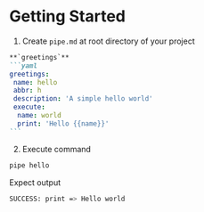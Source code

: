 # Getting Started
1. Create `pipe.md` at root directory of your project 

````markdown
**`greetings`**
```yaml
greetings:
 name: hello
 abbr: h
 description: 'A simple hello world'
 execute:
  name: world
  print: 'Hello {{name}}'
```
````

2. Execute command

```bash
pipe hello
```

Expect output
```bash
SUCCESS: print => Hello world
```